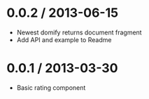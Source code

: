 
0.0.2 / 2013-06-15 
==================

 * Newest domify returns document fragment
 * Add API and example to Readme

0.0.1 / 2013-03-30 
==================

 * Basic rating component
